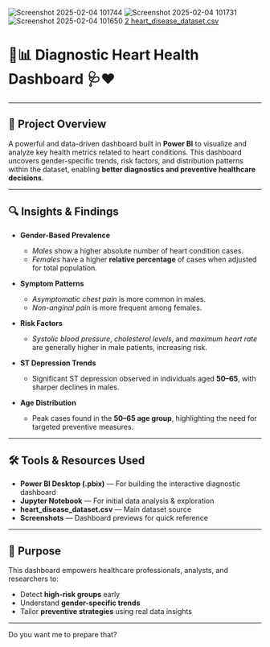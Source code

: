 ![Screenshot 2025-02-04 101744](https://github.com/user-attachments/assets/df7247fe-44b9-49f6-a2d5-de14bdab455f)
![Screenshot 2025-02-04 101731](https://github.com/user-attachments/assets/ea10d1ea-5e00-4f2d-bb82-5bf03379b71b)
![Screenshot 2025-02-04 101650](https://github.com/user-attachments/assets/ff00dc63-4989-4108-a925-2918387f8b81)
[2 heart_disease_dataset.csv](https://github.com/user-attachments/files/18651947/2.heart_disease_dataset.csv)
# 💓📊 **Diagnostic Heart Health Dashboard** 🩺❤️

---

## 📌 Project Overview

A powerful and data-driven dashboard built in **Power BI** to visualize and analyze key health metrics related to heart conditions. This dashboard uncovers gender-specific trends, risk factors, and distribution patterns within the dataset, enabling **better diagnostics and preventive healthcare decisions**.

---

## 🔍 Insights & Findings

* **Gender-Based Prevalence**

  * *Males* show a higher absolute number of heart condition cases.
  * *Females* have a higher **relative percentage** of cases when adjusted for total population.

* **Symptom Patterns**

  * *Asymptomatic chest pain* is more common in males.
  * *Non-anginal pain* is more frequent among females.

* **Risk Factors**

  * *Systolic blood pressure*, *cholesterol levels*, and *maximum heart rate* are generally higher in male patients, increasing risk.

* **ST Depression Trends**

  * Significant ST depression observed in individuals aged **50–65**, with sharper declines in males.

* **Age Distribution**

  * Peak cases found in the **50–65 age group**, highlighting the need for targeted preventive measures.

---

## 🛠 Tools & Resources Used

* **Power BI Desktop (.pbix)** — For building the interactive diagnostic dashboard
* **Jupyter Notebook** — For initial data analysis & exploration
* **heart\_disease\_dataset.csv** — Main dataset source
* **Screenshots** — Dashboard previews for quick reference

---

## 🎯 Purpose

This dashboard empowers healthcare professionals, analysts, and researchers to:

* Detect **high-risk groups** early
* Understand **gender-specific trends**
* Tailor **preventive strategies** using real data insights

---

Do you want me to prepare that?

